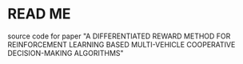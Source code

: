 # READ ME
source code for paper "A DIFFERENTIATED REWARD METHOD FOR REINFORCEMENT LEARNING BASED MULTI-VEHICLE COOPERATIVE DECISION-MAKING ALGORITHMS"
